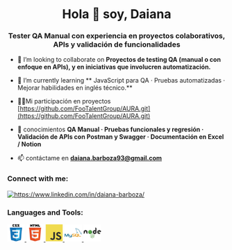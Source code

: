 <h1 align="center">Hola 👋 soy, Daiana</h1>
<h3 align="center">Tester QA Manual con experiencia en proyectos colaborativos, APIs y validación de funcionalidades</h3>

- 👯 I’m looking to collaborate on **Proyectos de testing QA (manual o con enfoque en APIs), y en iniciativas que involucren automatización.**

- 🌱 I’m currently learning ** JavaScript para QA · Pruebas automatizadas · Mejorar habilidades en inglés técnico.**

- 👨‍💻Mi participación en proyectos [https://github.com/FooTalentGroup/AURA.git](https://github.com/FooTalentGroup/AURA.git)

- 💬 conocimientos **QA Manual · Pruebas funcionales y regresión · Validación de APIs con Postman y Swagger · Documentación en Excel / Notion**

- 📫 contáctame en **daiana.barboza93@gmail.com**

<h3 align="left">Connect with me:</h3>
<p align="left">
<a href="https://linkedin.com/in/https://www.linkedin.com/in/daiana-barboza/" target="blank"><img align="center" src="https://raw.githubusercontent.com/rahuldkjain/github-profile-readme-generator/master/src/images/icons/Social/linked-in-alt.svg" alt="https://www.linkedin.com/in/daiana-barboza/" height="30" width="40" /></a>
</p>

<h3 align="left">Languages and Tools:</h3>
<p align="left"> <a href="https://www.w3schools.com/css/" target="_blank" rel="noreferrer"> <img src="https://raw.githubusercontent.com/devicons/devicon/master/icons/css3/css3-original-wordmark.svg" alt="css3" width="40" height="40"/> </a> <a href="https://www.w3.org/html/" target="_blank" rel="noreferrer"> <img src="https://raw.githubusercontent.com/devicons/devicon/master/icons/html5/html5-original-wordmark.svg" alt="html5" width="40" height="40"/> </a> <a href="https://developer.mozilla.org/en-US/docs/Web/JavaScript" target="_blank" rel="noreferrer"> <img src="https://raw.githubusercontent.com/devicons/devicon/master/icons/javascript/javascript-original.svg" alt="javascript" width="40" height="40"/> </a> <a href="https://www.mysql.com/" target="_blank" rel="noreferrer"> <img src="https://raw.githubusercontent.com/devicons/devicon/master/icons/mysql/mysql-original-wordmark.svg" alt="mysql" width="40" height="40"/> </a> <a href="https://nodejs.org" target="_blank" rel="noreferrer"> <img src="https://raw.githubusercontent.com/devicons/devicon/master/icons/nodejs/nodejs-original-wordmark.svg" alt="nodejs" width="40" height="40"/> </a> </p>

